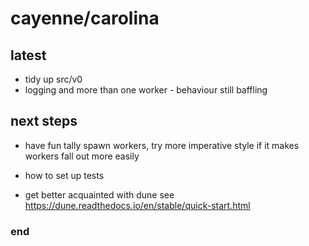 # cayenne/carolina

## latest

 - tidy up src/v0
 - logging and more than one worker - behaviour still baffling

## next steps

 - have fun tally spawn workers, try more imperative style if it makes workers fall out more easily

 - how to set up tests
 - get better acquainted with dune see https://dune.readthedocs.io/en/stable/quick-start.html



### end
